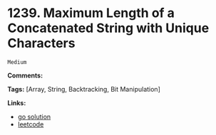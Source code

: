 # 1239. Maximum Length of a Concatenated String with Unique Characters

    Medium

**Comments:**

**Tags:** [Array, String, Backtracking, Bit Manipulation]

**Links:**

- [go solution](./1239-maximum-length-of-a-concatenated-string-with-unique-characters.go)
- [leetcode](https://leetcode.com/problems/maximum-length-of-a-concatenated-string-with-unique-characters/)
